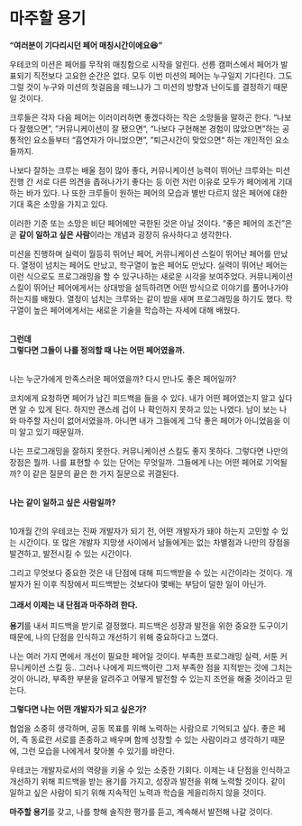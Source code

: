 # 마주할 용기

**“여러분이 기다리시던 페어 매칭시간이에요😆”**

우테코의 미션은 페어를 무작위 매칭함으로 시작을 알린다. 선릉 캠퍼스에서 페어가 발표되기 직전보다 고요한 순간은 없다. 모두 이번 미션의 페어는 누구일지 기다린다. 그도 그럴 것이 누구와 미션의 첫걸음을 떼느냐가 그 미션의 방향과 난이도를 결정하기 때문일 것이다.

크루들은 각자 다음 페어는 이러이러하면 좋겠다하는 작은 소망들을 말하곤 한다. “나보다 잘했으면”, ”커뮤니케이션이 잘 됐으면“, “나보다 구현해본 경험이 많았으면”하는 공통적인 요소들부터 “흡연자가 아니었으면”, ”퇴근시간이 맞았으면“ 하는 개인적인 요소들까지.

나보다 잘하는 크루는 배울 점이 많아 좋다, 커뮤니케이션 능력이 뛰어난 크루와는 미션 진행 간 서로 다른 의견을 좁혀나가기 좋다는 등 이런 저런 이유로 모두가 페어에게 기대하는 바가 있다. 나 또한 크루들이 원하는 페어의 모습과 별반 다르지 않은 페어에 대한 기대 혹은 소망을 가지고 있다.

이러한 기준 또는 소망은 비단 페어에만 국한된 것은 아닐 것이다. “좋은 페어의 조건”은 곧 **같이 일하고 싶은 사람**이라는 개념과 굉장히 유사하다고 생각한다.

미션을 진행하며 실력이 월등히 뛰어난 페어, 커뮤니케이션 스킬이 뛰어난 페어를 만났다. 열정이 넘치는 페어도 만났고, 학구열이 높은 페어도 만났다. 실력이 뛰어난 페어는 이런 식으로도 프로그래밍을 할 수 있구나하는 새로운 시각을 보여주었다. 커뮤니케이션 스킬이 뛰어난 페어에게서는 상대방을 설득하려면 어떤 방식으로 이야기를 풀어나가야하는지를 배웠다. 열정이 넘치는 크루와는 같이 밤을 새며 프로그래밍을 하기도 했다. 학구열이 높은 페어에게서는 새로운 기술을 학습하는 자세에 대해 배웠다. 
<br/>
<br/>

**그런데**
<br/>
**그렇다면 그들이 나를 정의할 때 나는 어떤 페어였을까.**
<br/>
<br/>

나는 누군가에게 만족스러운 페어였을까? 다시 만나도 좋은 페어일까?

코치에게 요청하면 페어가 남긴 피드백을 들을 수 있다. 내가 어떤 페어였는지 알고 싶다면 알 수 있게 된다. 하지만 괜스레 겁이 나 확인하지 못하고 있는 나였다. 남이 보는 나와 마주할 자신이 없어서였을까. 아니면 내가 그들에게 그닥 좋은 페어가 아니었음을 이미 알고 있기 때문일까.

나는 프로그래밍을 잘하지 못한다. 커뮤니케이션 스킬도 좋지 못하다. 그렇다면 나만의 장점은 뭘까. 나를 표현할 수 있는 단어는 무엇일까. 그들에게 나는 어떤 페어로 기억될까? 이 같은 질문의 끝은 한 가지 질문으로 귀결된다.
<br/>
<br/>

**나는 같이 일하고 싶은 사람일까?**
<br/>
<br/>

10개월 간의 우테코는 진짜 개발자가 되기 전, 어떤 개발자가 돼야 하는지 고민할 수 있는 시간이다. 또 많은 개발자 지망생 사이에서 남들에게는 없는 차별점과 나만의 장점을 발견하고, 발전시킬 수 있는 시간이다.

그리고 무엇보다 중요한 것은 내 단점에 대해 피드백받을 수 있는 시간이라는 것이다. 개발자가 된 이후 직장에서 피드백받는 것보다야 몇배는 부담이 덜한 일이 아닌가.
<br/>
<br/>
**그래서 이제는 내 단점과 마주하려 한다.**
<br/>
<br/>
**용기**를 내서 피드백을 받기로 결정했다. 피드백은 성장과 발전을 위한 중요한 도구이기 때문에, 나의 단점을 인식하고 개선하기 위해 중요하다고 느꼈다.

나는 여러 가지 면에서 개선이 필요한 페어일 것이다. 부족한 프로그래밍 실력, 서툰 커뮤니케이션 스킬 등.. 그러나 나에게 피드백이란 그저 부족한 점을 지적받는 것에 그치는 것이 아니라, 부족한 부분을 알려주고 어떻게 발전할 수 있는지 조언을 해줄 것이라고 믿는다.

**그렇다면 나는 어떤 개발자가 되고 싶은가?**

협업을 소중히 생각하며, 공동 목표를 위해 노력하는 사람으로 기억되고 싶다. 좋은 페어, 즉 동료란 서로를 존중하고 배우며 함께 성장할 수 있는 사람이라고 생각하기 때문에, 그런 모습을 나에게서 찾아볼 수 있기를 바란다.

우테코는 개발자로서의 역량을 키울 수 있는 소중한 기회다. 이제는 내 단점을 인식하고 개선하기 위해 피드백을 받는 용기를 가지고, 성장과 발전을 위해 노력할 것이다. 같이 일하고 싶은 사람이 되기 위해 지속적인 노력과 학습을 게을리하지 않을 것이다.

**마주할 용기**를 갖고, 나를 향해 솔직한 평가를 듣고, 계속해서 발전해 나갈 것이다.
